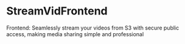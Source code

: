 # StreamVidFrontend
Frontend: Seamlessly stream your videos from S3 with secure public access, making media sharing simple and professional
